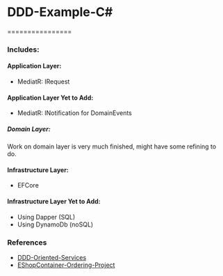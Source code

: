 # DDD-Example-C#
================
### Includes:
#### Application Layer:
- MediatR: IRequest
#### Application Layer Yet to Add:
- MediatR: INotification for DomainEvents

##### Domain Layer:
Work on domain layer is very much finished, might have some refining to do.

#### Infrastructure Layer:
- EFCore
#### Infrastructure Layer Yet to Add:
- Using Dapper (SQL)
- Using DynamoDb (noSQL)

### References
- [DDD-Oriented-Services](https://docs.microsoft.com/en-us/dotnet/standard/microservices-architecture/microservice-ddd-cqrs-patterns/ddd-oriented-microservice)
- [EShopContainer-Ordering-Project](https://github.com/dotnet-architecture/eShopOnContainers)